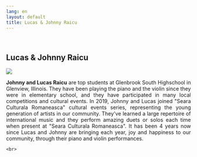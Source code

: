 ```yaml
---
lang: en
layout: default
title: Lucas & Johnny Raicu
---
```


<br>
<div class="container">
    <h2>Lucas & Johnny Raicu</h2>
    <div class="row">
        <div class="col-sm-5">
            <img class="img img-responsive" src="{{ site.baseurl }}/img/music/viori.jpg" />
        </div> 
        <div class="col-sm-4">
            <p style="text-align: justify"><strong>Johnny and Lucas Raicu</strong> are top students at Glenbrook South Highschool in Glenview, Illinois. They have been playing the piano and the violin since they were in elementary school, and they have participated in many local competitions and cultural events. In 2019, Johnny and Lucas joined "Seara Culturala Romaneasca" cultural events series, representing the young generation of artists in our community. They've learned a large repertoire of international music and they perform amazing duets or solos each time when present at "Seara Culturala Romaneasca". It has been 4 years now since Lucas and Johnny are bringing each year, joy and happiness to our community, through their piano and violin performances. 
             </p>
        </div>
    </div>

    <br>   
</div>
<br>
<br>